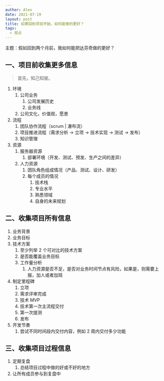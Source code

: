 ```yaml
---
author: Alex
date: 2021-07-19
layout: post
title: 如果回到项目开始，如何能做的更好？
tags:
  - 观点
---
```


主题：假如回到两个月前，我如何能把达芬奇做的更好？

## 一、项目前收集更多信息

> 首先，知己知彼。

1. 环境
    1. 公司业务
        1. 公司发展历史
        2. 业务线
    2. 公司文化，价值观，愿景
2. 流程
    1. 团队协作流程（scrum | 瀑布流）
    2. 项目推进流程（需求分析 → 立项 → 技术实现 → 测试 → 发布）
    3. 知识管理
3. 资源
    1. 服务器资源
        1. 部署环境（开发、测试、预发、生产之间的差异）
    2. 人力资源
        1. 团队角色组成情况（产品、测试、设计、研发）
        2. 每个成员的情况
            1. 技术栈
            2. 专业水平
            3. 熟悉领域
            4. 自身的未来规划

## 二、收集项目所有信息

1. 业务背景
2. 业务目标
3. 技术方案
    1. 至少列举 2 个可对比的技术方案
    2. 是否能覆盖业务目标
    3. 工作量分析
        1. 人力资源是否不足，是否对业务时间节点有风险，如果是，则需要上报，加人或者加班
4. 制定里程碑
    1. 立项
    2. 需求评审完成
    3. 技术 MVP
    4. 技术第一次主流程交付
    5. 第一次提测
    6. 发布
5. 开发节奏
    1. 尝试不同时间段内交付内容，例如 2 周内交付多少功能

## 三、收集项目过程信息

1. 定期复盘
    1. 总结项目过程中做的好或不好的地方
2. 让所有成员参与到复盘中
